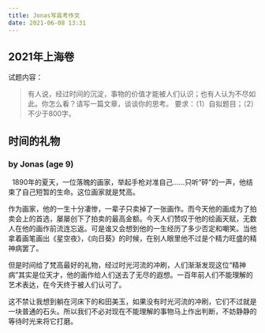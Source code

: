 ```yaml
---
title: Jonas写高考作文
date: 2021-06-08 13:31
---
```


## 2021年上海卷

试题内容：

> 有人说，经过时间的沉淀，事物的价值才能被人们认识；也有人认为不尽如此。你怎么看？请写一篇文章，谈谈你的思考。
> 要求：（1）自拟题目；（2）不少于800字。

## 时间的礼物

### by Jonas (age 9)
 
1890年的夏天，一位落魄的画家，举起手枪对准自己……只听“砰”的一声，他结束了自己短暂的生命。这位画家就是梵高。

作为画家，他的一生十分凄惨，一辈子只卖掉了一张画作。而今天他的画成为了拍卖会上的首选，屡屡创下了拍卖的最高金额。今天人们赞叹于他的绘画天赋，无数人在他的画作前流连忘返。可是谁又会想到他的一生经历了多少否定和嘲笑。当他拿着画笔画出《星空夜》，《向日葵》的时候，在别人眼里他不过是个精力旺盛的精神病罢了。

但是时间给了梵高最好的礼物，经过时光河流的冲刷，人们渐渐发现这位“精神病”其实是位天才，他的画作给人们送去了无尽的遐想。一百年前人们不能理解的艺术表达，在今天终于被人们认可了。

这不禁让我想到躺在河床下的和田美玉，如果没有时光河流的冲刷，它们不过就是一块普通的石头。所以我们不必对现在不能理解的事物马上作出判断，不妨静静的等待时光来将它打磨。